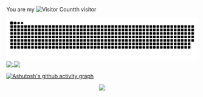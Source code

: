 You are my ![Visitor Count](https://profile-counter.glitch.me/396458015/count.svg)th visitor

<picture>
  <source media="(prefers-color-scheme: dark)" srcset="https://raw.githubusercontent.com/396458015/396458015/output/github-contribution-grid-snake-dark.svg">
  <source media="(prefers-color-scheme: light)" srcset="https://raw.githubusercontent.com/396458015/396458015/output/github-contribution-grid-snake.svg">
  <img alt="github contribution grid snake animation" src="https://raw.githubusercontent.com/396458015/396458015/output/github-contribution-grid-snake.svg">
</picture>


<a href="https://github.com/anuraghazra/github-readme-stats">
  <img align="center" src="https://github-readme-stats.vercel.app/api?username=396458015&show_icons=true&hide_title=false&count_private=true&text_color=000&icon_color=000&bg_color=0,ea6161,ffc64d,fffc4d,52fa5a&theme=graywhite" />
</a>
<a href="https://github.com/anuraghazra/convoychat">
  <img align="center" src="https://github-readme-stats.vercel.app/api/top-langs/?username=396458015&langs_count=8&theme=dark&count_private=true&layout=compact&hide=javascript,html,css,CoffeeScript&card_width=280&text_color=000&icon_color=000&bg_color=0,ea6161,ffc64d,fffc4d,52fa5a&theme=graywhite" />
</a>

<!-- <div align="center">                                                                               -->
<!--     <img  src="https://github-readme-streak-stats.herokuapp.com/?user=396458015&theme=dark" />   -->
<!-- </div>                                                                                             -->

<!-- **Skills:**                                                                                        -->

<!-- <code><img height="32" src="https://cdn.jsdelivr.net/npm/simple-icons@v5/icons/python.svg"></code> -->
<!-- <code><img height="32" src="https://cdn.jsdelivr.net/npm/simple-icons@v5/icons/go.svg"></code>     -->
<!-- <code><img height="32" src="https://cdn.jsdelivr.net/npm/simple-icons@v5/icons/mysql.svg"></code>  -->
<!-- <code><img height="32" src="https://cdn.jsdelivr.net/npm/simple-icons@v5/icons/redis.svg"></code>  -->
<!-- <code><img height="32" src="https://cdn.jsdelivr.net/npm/simple-icons@v5/icons/git.svg"></code>    -->
<!-- <code><img height="32" src="https://cdn.jsdelivr.net/npm/simple-icons@v5/icons/linux.svg"></code>  -->
<!-- <code><img height="32" src="https://cdn.jsdelivr.net/npm/simple-icons@v5/icons/vim.svg"></code>    -->
<!-- <code><img height="32" src="https://cdn.jsdelivr.net/npm/simple-icons@v5/icons/macos.svg"></code>  -->
<!-- <code><img height="32" src="https://cdn.jsdelivr.net/npm/simple-icons@v5/icons/alfred.svg"></code> -->



[![Ashutosh's github activity graph](https://github-readme-activity-graph.vercel.app/graph?username=396458015&theme=vue)](https://github.com/396458015/github-readme-activity-graph)

<div align="center"> <img src="https://github-profile-trophy.vercel.app/?username=396458015" /> </div>
